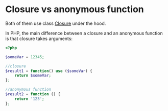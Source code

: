 # Closure vs anonymous function

Both of them use class [Closure](https://www.php.net/manual/ru/class.closure.php) under the hood.

In PHP, the main difference between a closure and an anonymous function is that closure takes arguments:

```php
<?php

$someVar = 12345;

//closure
$result1 = function() use ($someVar) {
    return $someVar;
};

//anonymous function
$result2 = function () {
    return '123';
};
```

